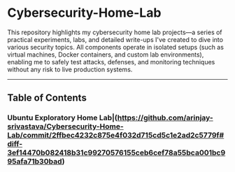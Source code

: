# Cybersecurity-Home-Lab

This repository highlights my cybersecurity home lab projects—a series of practical experiments, labs, and detailed write-ups I've created to dive into various security topics. All components operate in isolated setups (such as virtual machines, Docker containers, and custom lab environments), enabling me to safely test attacks, defenses, and monitoring techniques without any risk to live production systems.

---

## Table of Contents

### Ubuntu Exploratory Home Lab|(https://github.com/arinjay-srivastava/Cybersecurity-Home-Lab/commit/2ffbec4232c875e4f032d715cd5c1e2ad2c5779f#diff-3ef14470b082418b31c99270576155ceb6cef78a55bca001bc995afa71b30bad)

